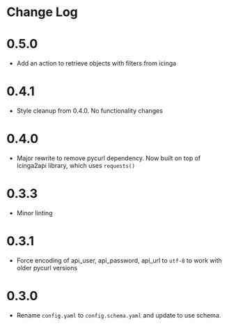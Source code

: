 # Change Log

# 0.5.0

- Add an action to retrieve objects with filters from icinga

# 0.4.1

- Style cleanup from 0.4.0. No functionality changes

# 0.4.0

- Major rewrite to remove pycurl dependency. Now built on top of icinga2api library, which uses `requests()`

# 0.3.3

- Minor linting

# 0.3.1

- Force encoding of api\_user, api\_password, api\_url to `utf-8` to work with
  older pycurl versions

# 0.3.0

- Rename `config.yaml` to `config.schema.yaml` and update to use schema.
